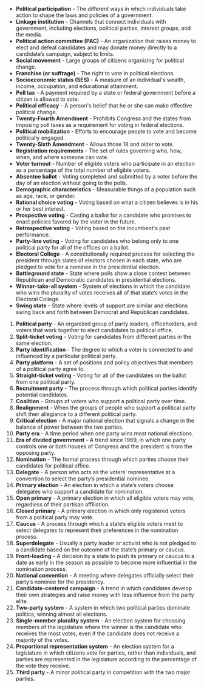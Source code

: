 - **Political participation** - The different ways in which individuals take action to shape the laws and policies of a government.
- **Linkage institution** - Channels that connect individuals with government, including elections, political parties, interest groups, and the media.
- **Political action committee (PAC)** - An organization that raises money to elect and defeat candidates and may donate money directly to a candidate’s campaign, subject to limits.
- **Social movement** - Large groups of citizens organizing for political change.
- **Franchise (or suffrage)** - The right to vote in political elections.
- **Socioeconomic status (SES)** - A measure of an individual's wealth, income, occupation, and educational attainment.
- **Poll tax** - A payment required by a state or federal government before a citizen is allowed to vote.
- **Political efficacy** - A person's belief that he or she can make effective political change.
- **Twenty-Fourth Amendment** - Prohibits Congress and the states from imposing poll taxes as a requirement for voting in federal elections.
- **Political mobilization** - Efforts to encourage people to vote and become politically engaged.
- **Twenty-Sixth Amendment** - Allows those 18 and older to vote.
- **Registration requirements** - The set of rules governing who, how, when, and where someone can vote.
- **Voter turnout** - Number of eligible voters who participate in an election as a percentage of the total number of eligible voters.
- **Absentee ballot** - Voting completed and submitted by a voter before the day of an election without going to the polls.
- **Demographic characteristics** - Measurable things of a population such as age, race, or gender.
- **Rational choice voting** - Voting based on what a citizen believes is in his or her best interest.
- **Prospective voting** - Casting a ballot for a candidate who promises to enact policies favored by the voter in the future.
- **Retrospective voting** - Voting based on the incumbent's past performance.
- **Party-line voting** - Voting for candidates who belong only to one political party for all of the offices on a ballot.
- **Electoral College** - A constitutionally required process for selecting the president through slates of electors chosen in each state, who are pledged to vote for a nominee in the presidential election.
- **Battleground state** - State where polls show a close contest between Republican and Democratic candidates in presidential elections.
- **Winner-take-all system** - System of elections in which the candidate who wins the plurality of votes receives all of that state’s votes in the Electoral College.
- **Swing state** - State where levels of support are similar and elections swing back and forth between Democrat and Republican candidates.

1. **Political party** - An organized group of party leaders, officeholders, and voters that work together to elect candidates to political office.
2. **Split-ticket voting** - Voting for candidates from different parties in the same election.
3. **Party identification** - The degree to which a voter is connected to and influenced by a particular political party.
4. **Party platform** - A set of positions and policy objectives that members of a political party agree to.
5. **Straight-ticket voting** - Voting for all of the candidates on the ballot from one political party.
6. **Recruitment party** - The process through which political parties identify potential candidates.
7. **Coalition** - Groups of voters who support a political party over time.
8. **Realignment** - When the groups of people who support a political party shift their allegiance to a different political party.
9. **Critical election** - A major national election that signals a change in the balance of power between the two parties.
10. **Party era** - A time period when one party wins most national elections.
11. **Era of divided government** - A trend since 1969, in which one party controls one or both houses of Congress and the president is from the opposing party.
12. **Nomination** - The formal process through which parties choose their candidates for political office.
13. **Delegate** - A person who acts as the voters’ representative at a convention to select the party’s presidential nominee.
14. **Primary election** - An election in which a state’s voters choose delegates who support a candidate for nomination.
15. **Open primary** - A primary election in which all eligible voters may vote, regardless of their partisan affiliation.
16. **Closed primary** - A primary election in which only registered voters from a political party may vote.
17. **Caucus** - A process through which a state’s eligible voters meet to select delegates to represent their preferences in the nomination process.
18. **Superdelegate** - Usually a party leader or activist who is not pledged to a candidate based on the outcome of the state’s primary or caucus.
19. **Front-loading** - A decision by a state to push its primary or caucus to a date as early in the season as possible to become more influential in the nomination process.
20. **National convention** - A meeting where delegates officially select their party’s nominee for the presidency.
21. **Candidate-centered campaign** - A trend in which candidates develop their own strategies and raise money with less influence from the party elite.
22. **Two-party system** - A system in which two political parties dominate politics, winning almost all elections.
23. **Single-member plurality system** - An election system for choosing members of the legislature where the winner is the candidate who receives the most votes, even if the candidate does not receive a majority of the votes.
24. **Proportional representation system** - An election system for a legislature in which citizens vote for parties, rather than individuals, and parties are represented in the legislature according to the percentage of the vote they receive.
25. **Third party** - A minor political party in competition with the two major parties.
